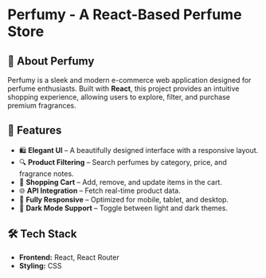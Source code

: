 # Perfumy - A React-Based Perfume Store

## 🌿 About Perfumy
Perfumy is a sleek and modern e-commerce web application designed for perfume enthusiasts. Built with **React**, this project provides an intuitive shopping experience, allowing users to explore, filter, and purchase premium fragrances.

## 🚀 Features
- 🛍 **Elegant UI** – A beautifully designed interface with a responsive layout.
- 🔍 **Product Filtering** – Search perfumes by category, price, and fragrance notes.
- 🛒 **Shopping Cart** – Add, remove, and update items in the cart.
- 🌐 **API Integration** – Fetch real-time product data.
- 📱 **Fully Responsive** – Optimized for mobile, tablet, and desktop.
- 🌙 **Dark Mode Support** – Toggle between light and dark themes.

## 🛠️ Tech Stack
- **Frontend:** React, React Router
- **Styling:** CSS 
